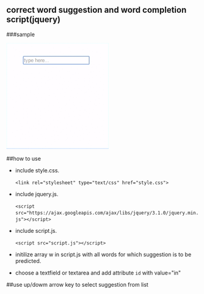
## correct word suggestion and word completion script(jquery)

###sample

![gif image](https://github.com/umeshdhakar/word-suggestion/blob/master/correct.gif)

##how to use

 - include style.css.
 
   `<link rel="stylesheet" type="text/css" href="style.css">`
 - include jquery.js.
 
   `<script src="https://ajax.googleapis.com/ajax/libs/jquery/3.1.0/jquery.min.js"></script>`
   
 - include script.js.
 
   `<script src="script.js"></script>`
   
 - initilize array w in script.js  with all words for which suggestion is to be predicted.
 
 - choose a textfield or textarea and add attribute `id` with value="in"
 
 ##use up/dowm arrow key to select suggestion from list
